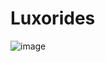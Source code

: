 # Luxorides

![image](https://github.com/user-attachments/assets/5cd627f9-7892-4aff-bcfa-6efab73d978a)
